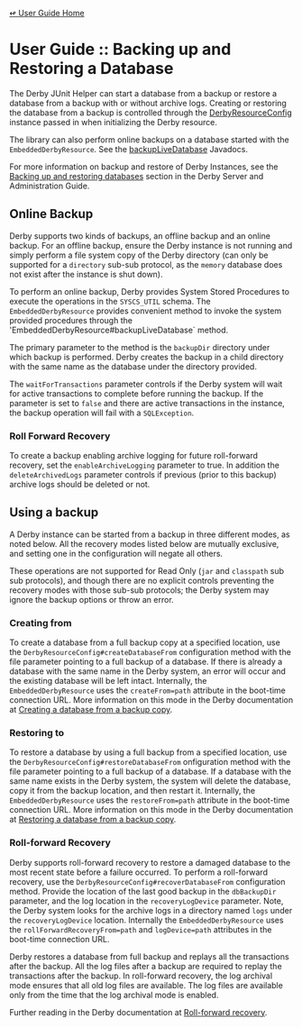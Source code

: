 <!--
Copyright 2016 Development Entropy (deventropy.org) Contributors

Licensed under the Apache License, Version 2.0 (the "License");
you may not use this file except in compliance with the License.
You may obtain a copy of the License at

    http://www.apache.org/licenses/LICENSE-2.0

Unless required by applicable law or agreed to in writing, software
distributed under the License is distributed on an "AS IS" BASIS,
WITHOUT WARRANTIES OR CONDITIONS OF ANY KIND, either express or implied.
See the License for the specific language governing permissions and
limitations under the License.
-->

[&#x21ab; User Guide Home](./index.html)
# User Guide :: Backing up and Restoring a Database

The Derby JUnit Helper can start a database from a backup or restore a database from a backup with or without archive
logs. Creating or restoring the database from a backup is controlled through the [DerbyResourceConfig](../apidocs/org/deventropy/junithelper/derby/DerbyResourceConfig.html)
instance passed in when initializing the Derby resource.

The library can also perform online backups on a database started with the `EmbeddedDerbyResource`. See the 
[backupLiveDatabase](../apidocs/org/deventropy/junithelper/derby/EmbeddedDerbyResource.html#backupLiveDatabase-java.io.File-boolean-boolean-boolean-) 
Javadocs.

For more information on backup and restore of Derby Instances, see the [Backing up and restoring databases](http://db.apache.org/derby/docs/10.13/adminguide/cadminhubbkup98797.html)
section in the Derby Server and Administration Guide.

## <a name="online-backup"></a>Online Backup

Derby supports two kinds of backups, an offline backup and an online backup. For an offline backup, ensure the Derby
instance is not running and simply perform a file system copy of the Derby directory (can only be supported for a 
`directory` sub-sub protocol, as the `memory` database does not exist after the instance is shut down).

To perform an online backup, Derby provides System Stored Procedures to execute the operations in the `SYSCS_UTIL`
schema. The `EmbeddedDerbyResource` provides convenient method to invoke the system provided procedures through the
'EmbeddedDerbyResource#backupLiveDatabase` method.

The primary parameter to the method is the `backupDir` directory under which backup is performed. Derby creates the
backup in a child directory with the same name as the database under the directory provided.

The `waitForTransactions` parameter controls if the Derby system will wait for active transactions to complete before
running the backup. If the parameter is set to `false` and there are active transactions in the instance, the backup
operation will fail with a `SQLException`. 

### Roll Forward Recovery

To create a backup enabling archive logging for future roll-forward recovery, set the `enableArchiveLogging` parameter
to true. In addition the `deleteArchivedLogs` parameter controls if previous (prior to this backup) archive logs should
be deleted or not. 

## <a name="using-backup"></a>Using a backup

A Derby instance can be started from a backup in three different modes, as noted below. All the recovery modes listed
below are mutually exclusive, and setting one in the configuration will negate all others.

These operations are not supported for Read Only (`jar` and `classpath` sub sub protocols), and though there are no
explicit controls preventing the recovery modes with those sub-sub protocols; the Derby system may ignore the backup
options or throw an error.

### <a name="create-from"></a>Creating from

To create a database from a full backup copy at a specified location, use the `DerbyResourceConfig#createDatabaseFrom`
configuration method with the file parameter pointing to a full backup of a database. If there is already a database
with the same name in the Derby system, an error will occur and the existing database will be left intact. Internally,
the `EmbeddedDerbyResource` uses the `createFrom=path` attribute in the boot-time connection URL. More information on
this mode in the Derby documentation at [Creating a database from a backup copy](http://db.apache.org/derby/docs/10.13/adminguide/tadmincrtdbbkup.html).

### <a name="restore-to"></a>Restoring to

To restore a database by using a full backup from a specified location, use the `DerbyResourceConfig#restoreDatabaseFrom`
onfiguration method with the file parameter pointing to a full backup of a database. If a database with the same name
exists in the Derby system, the system will delete the database, copy it from the backup location, and then restart it.
Internally, the `EmbeddedDerbyResource` uses the `restoreFrom=path` attribute in the boot-time connection URL. More information on
this mode in the Derby documentation at [Restoring a database from a backup copy](http://db.apache.org/derby/docs/10.13/adminguide/tadminhubbkup44.html).

### <a name="roll-forward"></a>Roll-forward Recovery

Derby supports roll-forward recovery to restore a damaged database to the most recent state before a failure occurred.
To perform a roll-forward recovery, use the `DerbyResourceConfig#recoverDatabaseFrom` configuration method. Provide the
location of the last good backup in the `dbBackupDir` parameter, and the log location in the `recoveryLogDevice`
parameter. Note, the Derby system looks for the archive logs in a directory named `logs` under the `recoveryLogDevice`
location. Internally the `EmbeddedDerbyResource` uses the `rollForwardRecoveryFrom=path` and `logDevice=path` attributes
in the boot-time connection URL.

Derby restores a database from full backup and replays all the transactions after the backup. All the log files after a
backup are required to replay the transactions after the backup. In roll-forward recovery, the log archival mode ensures
that all old log files are available. The log files are available only from the time that the log archival mode is
enabled.

Further reading in the Derby documentation at [Roll-forward recovery](http://db.apache.org/derby/docs/10.13/adminguide/cadminrollforward.html).
